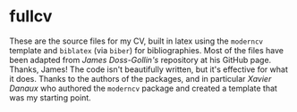 # fullcv

These are the source files for my CV, built in latex using the `moderncv` template and `biblatex` (via `biber`) for bibliographies.
Most of the files have been adapted from *James Doss-Gollin's* repository at his GitHub page. Thanks, James!
The code isn't beautifully written, but it's effective for what it does.
Thanks to the authors of the packages, and in particular *Xavier Danaux* who authored the `moderncv` package and created a template that was my starting point.
